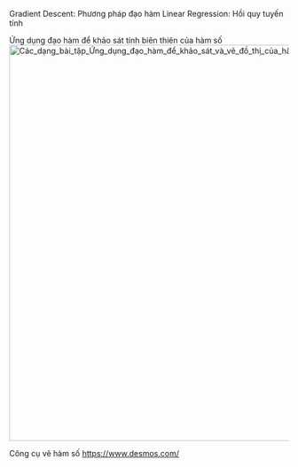 Gradient Descent: Phương pháp đạo hàm
Linear Regression: Hồi quy tuyến tính

Ứng dụng đạo hàm để khảo sát tính biên thiên của hàm số
<img width="715" alt="Các_dạng_bài_tập_Ứng_dụng_đạo_hàm_để_khảo_sát_và_vẽ_đồ_thị_của_hàm_số_chọn_lọc" src="https://github.com/tranductrinh/llm-learning/assets/5061834/512b982a-a3d2-4f6e-8aa2-47807ffef4ab">

Công cụ vẽ hàm số https://www.desmos.com/
